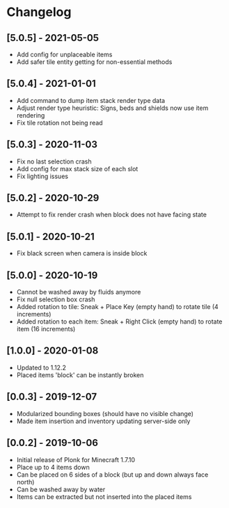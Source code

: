 # Changelog

## [5.0.5] - 2021-05-05

- Add config for unplaceable items
- Add safer tile entity getting for non-essential methods

## [5.0.4] - 2021-01-01

- Add command to dump item stack render type data
- Adjust render type heuristic: Signs, beds and shields now use item rendering
- Fix tile rotation not being read

## [5.0.3] - 2020-11-03

- Fix no last selection crash
- Add config for max stack size of each slot
- Fix lighting issues

## [5.0.2] - 2020-10-29

- Attempt to fix render crash when block does not have facing state

## [5.0.1] - 2020-10-21

- Fix black screen when camera is inside block

## [5.0.0] - 2020-10-19

- Cannot be washed away by fluids anymore
- Fix null selection box crash
- Added rotation to tile: Sneak + Place Key (empty hand) to rotate tile (4 increments)
- Added rotation to each item: Sneak + Right Click (empty hand) to rotate item (16 increments)

## [1.0.0] - 2020-01-08

- Updated to 1.12.2
- Placed items 'block' can be instantly broken

## [0.0.3] - 2019-12-07

- Modularized bounding boxes (should have no visible change)
- Made item insertion and inventory updating server-side only

## [0.0.2] - 2019-10-06

- Initial release of Plonk for Minecraft 1.7.10
- Place up to 4 items down
- Can be placed on 6 sides of a block (but up and down always face north)
- Can be washed away by water
- Items can be extracted but not inserted into the placed items
